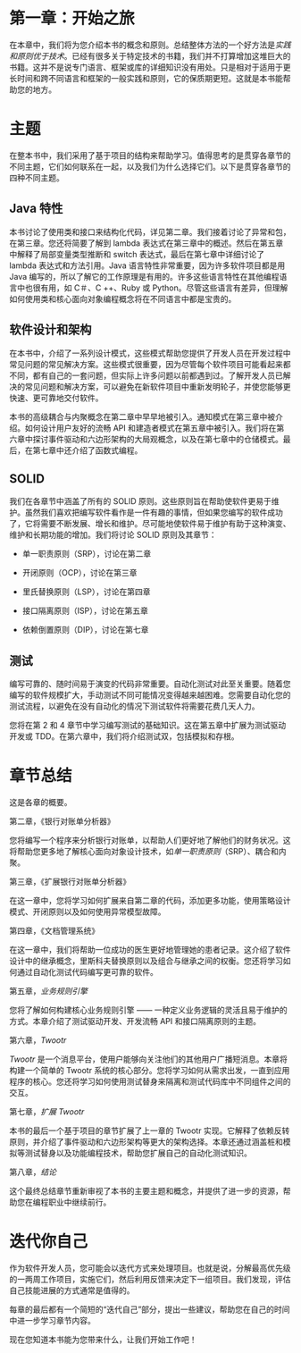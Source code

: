 # 第一章：开始之旅

在本章中，我们将为您介绍本书的概念和原则。总结整体方法的一个好方法是*实践和原则优于技术*。已经有很多关于特定技术的书籍，我们并不打算增加这堆巨大的书籍。这并不是说专门语言、框架或库的详细知识没有用处。只是相对于适用于更长时间和跨不同语言和框架的一般实践和原则，它的保质期更短。这就是本书能帮助您的地方。

# 主题

在整本书中，我们采用了基于项目的结构来帮助学习。值得思考的是贯穿各章节的不同主题，它们如何联系在一起，以及我们为什么选择它们。以下是贯穿各章节的四种不同主题。

## Java 特性

本书讨论了使用类和接口来结构化代码，详见第二章。我们接着讨论了异常和包，在第三章。您还将简要了解到 lambda 表达式在第三章中的概述。然后在第五章中解释了局部变量类型推断和 switch 表达式，最后在第七章中详细讨论了 lambda 表达式和方法引用。Java 语言特性非常重要，因为许多软件项目都是用 Java 编写的，所以了解它的工作原理是有用的。许多这些语言特性在其他编程语言中也很有用，如 C＃、C ++、Ruby 或 Python。尽管这些语言有差异，但理解如何使用类和核心面向对象编程概念将在不同语言中都是宝贵的。

## 软件设计和架构

在本书中，介绍了一系列设计模式，这些模式帮助您提供了开发人员在开发过程中常见问题的常见解决方案。这些模式很重要，因为尽管每个软件项目可能看起来都不同，都有自己的一套问题，但实际上许多问题以前都遇到过。了解开发人员已解决的常见问题和解决方案，可以避免在新软件项目中重新发明轮子，并使您能够更快速、更可靠地交付软件。

本书的高级耦合与内聚概念在第二章中早早地被引入。通知模式在第三章中被介绍。如何设计用户友好的流畅 API 和建造者模式在第五章中被引入。我们将在第六章中探讨事件驱动和六边形架构的大局观概念，以及在第七章中的仓储模式。最后，在第七章中还介绍了函数式编程。

## SOLID

我们在各章节中涵盖了所有的 SOLID 原则。这些原则旨在帮助使软件更易于维护。虽然我们喜欢把编写软件看作是一件有趣的事情，但如果您编写的软件成功了，它将需要不断发展、增长和维护。尽可能地使软件易于维护有助于这种演变、维护和长期功能的增加。我们将讨论 SOLID 原则及其章节：

+   单一职责原则（SRP），讨论在第二章

+   开闭原则（OCP），讨论在第三章

+   里氏替换原则（LSP），讨论在第四章

+   接口隔离原则（ISP），讨论在第五章

+   依赖倒置原则（DIP），讨论在第七章

## 测试

编写可靠的、随时间易于演变的代码非常重要。自动化测试对此至关重要。随着您编写的软件规模扩大，手动测试不同可能情况变得越来越困难。您需要自动化您的测试流程，以避免在没有自动化的情况下测试软件将需要花费几天人力。

您将在第 2 和 4 章节中学习编写测试的基础知识。这在第五章中扩展为测试驱动开发或 TDD。在第六章中，我们将介绍测试双，包括模拟和存根。

# 章节总结

这是各章的概要。

第二章，《银行对账单分析器》

您将编写一个程序来分析银行对账单，以帮助人们更好地了解他们的财务状况。这将帮助您更多地了解核心面向对象设计技术，如*单一职责原则*（SRP）、耦合和内聚。

第三章，《扩展银行对账单分析器》

在这一章中，您将学习如何扩展来自第二章的代码，添加更多功能，使用策略设计模式、开闭原则以及如何使用异常模型故障。

第四章，《文档管理系统》

在这一章中，我们将帮助一位成功的医生更好地管理她的患者记录。这介绍了软件设计中的继承概念，里斯科夫替换原则以及组合与继承之间的权衡。您还将学习如何通过自动化测试代码编写更可靠的软件。

第五章，*业务规则引擎*

您将了解如何构建核心业务规则引擎 —— 一种定义业务逻辑的灵活且易于维护的方式。本章介绍了测试驱动开发、开发流畅 API 和接口隔离原则的主题。

第六章，*Twootr*

*Twootr* 是一个消息平台，使用户能够向关注他们的其他用户广播短消息。本章将构建一个简单的 Twootr 系统的核心部分。您将学习如何从需求出发，一直到应用程序的核心。您还将学习如何使用测试替身来隔离和测试代码库中不同组件之间的交互。

第七章，*扩展 Twootr*

本书的最后一个基于项目的章节扩展了上一章的 Twootr 实现。它解释了依赖反转原则，并介绍了事件驱动和六边形架构等更大的架构选择。本章还通过涵盖桩和模拟等测试替身以及功能编程技术，帮助您扩展自己的自动化测试知识。

第八章，*结论*

这个最终总结章节重新审视了本书的主要主题和概念，并提供了进一步的资源，帮助您在编程职业中继续前行。

# 迭代你自己

作为软件开发人员，您可能会以迭代方式来处理项目。也就是说，分解最高优先级的一两周工作项目，实施它们，然后利用反馈来决定下一组项目。我们发现，评估自己技能进展的方式通常是值得的。

每章的最后都有一个简短的“迭代自己”部分，提出一些建议，帮助您在自己的时间中进一步学习章节内容。

现在您知道本书能为您带来什么，让我们开始工作吧！
